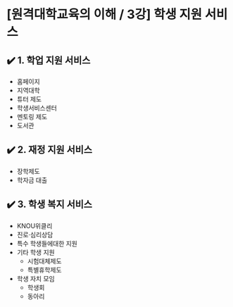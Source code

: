 # [원격대학교육의 이해 / 3강] 학생 지원 서비스

## ✔️ 1. 학업 지원 서비스

- 홈페이지
- 지역대학
- 튜터 제도
- 학생서비스센터
- 멘토링 제도
- 도서관

## ✔️ 2. 재정 지원 서비스

- 장학제도
- 학자금 대출

## ✔️ 3. 학생 복지 서비스

- KNOU위클리
- 진로·심리상담
- 특수 학생들에대한 지원
- 기타 학생 지원
  - 시험대체제도
  - 특별휴학제도
- 학생 자치 모임
  - 학생회
  - 동아리
